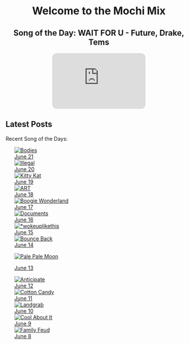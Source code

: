 <div style="text-align: center">
  <h1>Welcome to the Mochi Mix</h1>
</div>

<div style="text-align: center">
  <h2>Song of the Day: 
    WAIT FOR U - Future, Drake, Tems </h2>
<iframe style="border-radius:12px" src="https://open.spotify.com/embed/track/59nOXPmaKlBfGMDeOVGrIK?utm_source=generator" width="50%" height="150" frameBorder="0" allowfullscreen="" allow="autoplay; clipboard-write; encrypted-media; fullscreen; picture-in-picture" loading="lazy"></iframe>
</div>

## Latest Posts
Recent Song of the Days:

<ul>

<div class="song-grid">

<a href="https://open.spotify.com/track/2PcZiMr9bRNtRikrN7s6bL?si=f7a07d47cec24e11" class="song-item" target="_blank">
     <img src="https://i.scdn.co/image/ab67616d0000b273572a0f748d0801d7bea5f245" alt="Bodies">
  <div class="song-date">June 21</div> 
<a href="https://open.spotify.com/track/1WmBVbFmLt0w6zPP37TeCG?si=8a23f3df38c441f6" class="song-item" target="_blank">
     <img src="https://i.scdn.co/image/ab67616d0000b273dd4912edb4982f53a381b98e" alt="Illegal">
        <div class="song-date">June 20</div> 
  <a href="https://open.spotify.com/track/5UhR5ud9gS6n0PgzsjZmQd?si=1afee0a3850241ea" class="song-item" target="_blank">
     <img src="https://i.scdn.co/image/ab67616d0000b273632e4eafb2ffba59a2ae4500" alt="Kitty Kat">
        <div class="song-date">June 19</div> 
  <a href="https://open.spotify.com/track/24fWOmkqeWMdAxiOiuXt0k?si=22ec9144babe472b" class="song-item" target="_blank">
     <img src="https://i.scdn.co/image/ab67616d0000b2736bdc9c7558229c49e6a2a939" alt="ART">
        <div class="song-date">June 18</div>
   <a href="https://open.spotify.com/track/6ztstiyZL6FXzh4aG46ZPD?si=51c9431544c9467b" class="song-item" target="_blank">
     <img src="https://i.scdn.co/image/ab67616d0000b2735ccd022a69a4da9551efd988" alt="Boogie Wonderland">
        <div class="song-date">June 17</div>
    </a>
  <a href="https://open.spotify.com/track/2GZIuPFHBY7yanCa7pzxak" class="song-item" target="_blank">
        <img src="https://i.scdn.co/image/ab67616d0000b273c9ef3947d5f9aadf4148bcf3" alt="Documents">
        <div class="song-date">June 16</div>
    </a>
    <a href="https://open.spotify.com/track/59J5nzL1KniFHnU120dQzt?si=47080c14872b4103" class="song-item" target="_blank">
        <img src="https://i.scdn.co/image/ab67616d0000b273e31a279d267f3b3d8912e6f1" alt="*wokeuplikethis">
        <div class="song-date">June 15</div>
    </a>

  <a href="https://open.spotify.com/track/0SGkqnVQo9KPytSri1H6cF?si=119131b6129e4f68" class="song-item" target="_blank">
        <img src="https://i.scdn.co/image/ab67616d0000b273e572359074e5da958a922987" alt="Bounce Back">
        <div class="song-date">June 14</div>
    </a>

  <a href="https://open.spotify.com/track/3gpofCUBcNhtLy2mN0ioE5?si=bb06fb30937e4c89
" class="song-item" target="_blank">
        <img src="https://i.scdn.co/image/ab67616d0000b2738dba24881240fa4bc378fc11" alt="Pale Pale Moon">
        <div class="song-date">June 13</div>
    </a>

  <a href="https://open.spotify.com/track/6MGDifi2vBHgHLpqCUmX16?si=39658641e3b943cb" class="song-item" target="_blank">
        <img src="https://i.scdn.co/image/ab67616d0000b27341a9874dcccc950dd494c292" alt="Anticipate">
        <div class="song-date">June 12</div>
    </a>

    
  <a href="https://open.spotify.com/track/2ILSAavE0FTWeZ8pAZY5bS?si=5fb75031b5504c6e" class="song-item" target="_blank">
        <img src="https://i.scdn.co/image/ab67616d0000b2733cf33f080e04f7d6400def5d" alt="Cotton Candy">
        <div class="song-date">June 11</div>
    </a>

  <a href="https://open.spotify.com/track/3pLwsRkN3XblUXuUUqPqFR?si=760aa8ed6aa5432e" class="song-item" target="_blank">
        <img src="https://i.scdn.co/image/ab67616d0000b2734304eafbf3516fa34b29b8e2" alt="Landgrab">
        <div class="song-date">June 10</div>
    </a>

  <a href="https://open.spotify.com/track/3gC7sGzLtC1we5Kg4fac7X?si=cfde6d41d69d44ed" class="song-item" target="_blank">
        <img src="https://i.scdn.co/image/ab67616d0000b2738e6cfbc765bf8f34e0720716" alt="Cool About It">
        <div class="song-date">June 9</div>
    </a>

  <a href="https://open.spotify.com/track/6ku4gCfjdxmYpajNONAciN?si=e213cc7af3d1445a" class="song-item" target="_blank">
        <img src="https://i.scdn.co/image/ab67616d0000b2737513c4956ea5552caf02eab6" alt="Family Feud">
        <div class="song-date">June 8</div>
    </a>
